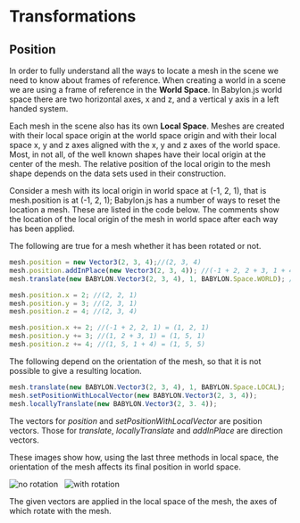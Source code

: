 # Transformations
## Position
In order to fully understand all the ways to locate a mesh in the scene we need to know about frames of reference. When creating a world in a scene we are using a frame of reference in the **World Space**. In Babylon.js world space there are two horizontal axes, x and z, and a vertical y axis in a left handed system.

Each mesh in the scene also has its own **Local Space**.  Meshes are created with their local space origin at the world space origin and with their local space x, y and z axes aligned with the x, y and z axes of the world space. Most, in not all, of the well known shapes have their local origin at the center of the mesh. The relative position of the local origin to the mesh shape depends on the data sets used in their construction.

Consider a mesh with its local origin in world space at (-1, 2, 1), that is mesh.position is at (-1, 2, 1);
Babylon.js has a number of ways to reset the location a mesh. These are listed in the code below. The comments show the location of the local origin of the mesh in world space after each way has been applied.

The following are true for a mesh whether it has been rotated or not.

```javascript
mesh.position = new Vector3(2, 3, 4);//(2, 3, 4)
mesh.position.addInPlace(new Vector3(2, 3, 4)); //(-1 + 2, 2 + 3, 1 + 4) = (1, 5, 5)
mesh.translate(new BABYLON.Vector3(2, 3, 4), 1, BABYLON.Space.WORLD); //(-1 + 2, 2 + 3, 1 + 4) = (1, 5, 5)
```

```javascript
mesh.position.x = 2; //(2, 2, 1)
mesh.position.y = 3; //(2, 3, 1)
mesh.position.z = 4; //(2, 3, 4)
```

```javascript
mesh.position.x += 2; //(-1 + 2, 2, 1) = (1, 2, 1)
mesh.position.y += 3; //(1, 2 + 3, 1) = (1, 5, 1)
mesh.position.z += 4; //(1, 5, 1 + 4) = (1, 5, 5)
```

The following depend on the orientation of the mesh, so that it is not possible to give a resulting location.

```javascript
mesh.translate(new BABYLON.Vector3(2, 3, 4), 1, BABYLON.Space.LOCAL);
mesh.setPositionWithLocalVector(new BABYLON.Vector3(2, 3, 4));
mesh.locallyTranslate(new BABYLON.Vector3(2, 3. 4));
```
The vectors for *position* and *setPositionWithLocalVector* are position vectors. Those for *translate*, *locallyTranslate* and *addInPlace* are direction vectors.

These images show how, using the last three methods in local space, the orientation of the mesh affects its final position in world space.

![no rotation](/img/getstarted/translate1.png)&nbsp;&nbsp;&nbsp;![with rotation](/img/getstarted/translate2.png)

The given vectors are applied in the local space of the mesh, the axes of which rotate with the mesh.
